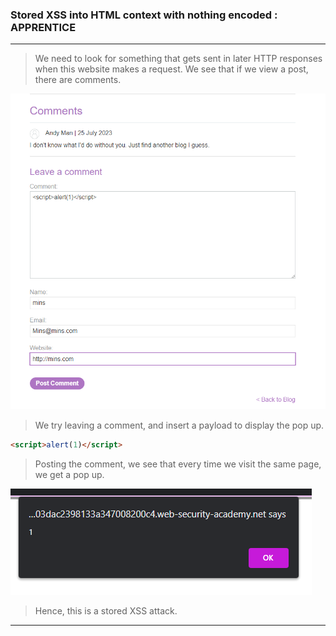 
### Stored XSS into HTML context with nothing encoded : APPRENTICE

---

> We need to look for something that gets sent in later HTTP responses when this website makes a request.
> We see that if we view a post, there are comments.

![](./screenshots/lab2-1.png)

> We try leaving a comment, and insert a payload to display the pop up.

```HTML
<script>alert(1)</script>
```

> Posting the comment, we see that every time we visit the same page, we get a pop up.

![](./screenshots/lab2-2.png)

> Hence, this is a stored XSS attack.

---
